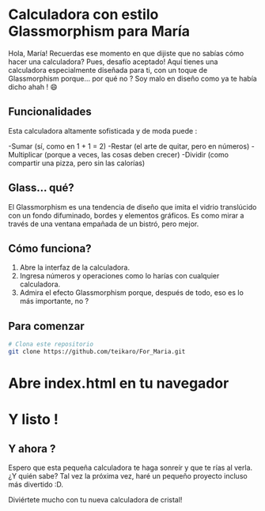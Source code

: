 # Calculadora con estilo Glassmorphism para María

Hola, María! Recuerdas ese momento en que dijiste que no sabías cómo hacer una calculadora? Pues, desafío aceptado! Aquí tienes una calculadora especialmente diseñada para ti, con un toque de Glassmorphism porque... por qué no ? Soy malo en diseño como ya te había dicho ahah ! 😄

## Funcionalidades

Esta calculadora altamente sofisticada y de moda puede :

-Sumar (sí, como en 1 + 1 = 2)
-Restar (el arte de quitar, pero en números)
-Multiplicar (porque a veces, las cosas deben crecer)
-Dividir (como compartir una pizza, pero sin las calorías)

## Glass... qué?

El Glassmorphism es una tendencia de diseño que imita el vidrio translúcido con un fondo difuminado, bordes y elementos gráficos. Es como mirar a través de una ventana empañada de un bistró, pero mejor.

## Cómo funciona?

1. Abre la interfaz de la calculadora.
2. Ingresa números y operaciones como lo harías con cualquier calculadora.
3. Admira el efecto Glassmorphism porque, después de todo, eso es lo más importante, no ?

## Para comenzar

```bash
# Clona este repositorio
git clone https://github.com/teikaro/For_Maria.git
```

# Abre index.html en tu navegador
# Y listo !

## Y ahora ?

Espero que esta pequeña calculadora te haga sonreír y que te rías al verla. ¿Y quién sabe? Tal vez la próxima vez, haré un pequeño proyecto incluso más divertido :D.

Diviértete mucho con tu nueva calculadora de cristal!
